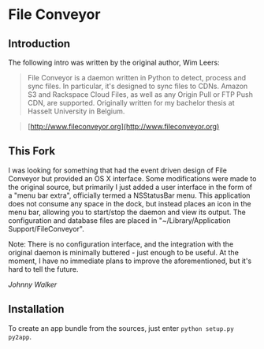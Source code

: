 File Conveyor
=============

Introduction
------------

The following intro was written by the original author, Wim Leers:

> File Conveyor is a daemon written in Python to detect, process and sync files. 
> In particular, it's designed to sync files to CDNs. Amazon S3 and Rackspace 
> Cloud Files, as well as any Origin Pull or FTP Push CDN, are supported. 
> Originally written for my bachelor thesis at Hasselt University in Belgium.

> [http://www.fileconveyor.org](http://www.fileconveyor.org)

This Fork
---------

I was looking for something that had the event driven design of File Conveyor
but provided an OS X interface. Some modifications were made to the original
source, but primarily I just added a user interface in the form of a "menu bar
extra", officially termed a NSStatusBar menu. This application does not consume
any space in the dock, but instead places an icon in the menu bar, allowing you
to start/stop the daemon and view its output. The configuration and database
files are placed in "~/Library/Application Support/FileConveyor".

Note: There is no configuration interface, and the integration with the original
daemon is minimally buttered - just enough to be useful. At the moment, I have
no immediate plans to improve the aforementioned, but it's hard to tell the
future.

*Johnny Walker*

Installation
------------

To create an app bundle from the sources, just enter `python setup.py py2app`.
